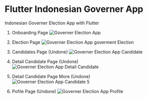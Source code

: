 # Flutter Indonesian Governer App

Indonesian Governer Election App with Flutter

1. Onboarding Page
![Governer Election App](https://github.com/diardooo/governer_election_flutter/assets/49031124/e595f43e-c25e-49f2-81d5-05f52c1fafcd)

2. Election Page
![Governer Election App goverment Election](https://github.com/diardooo/governer_election_flutter/assets/49031124/2bf5a567-b442-4d62-bf3c-12faabb24d04)

3. Candidates Page (Undone)
![Governer Election App Candidate](https://github.com/diardooo/governer_election_flutter/assets/49031124/afcbc03a-98fa-47c8-9505-e6a1b977a7f3)

4. Detail Candidate Page (Undone)
![Governer Election App Detail Candidate](https://github.com/diardooo/governer_election_flutter/assets/49031124/dfa1aba6-782d-4bb9-b049-f56fc2d075ea)

5. Detail Candidate Page More (Undone)
![Governer Election App Candidate 5](https://github.com/diardooo/governer_election_flutter/assets/49031124/f4740911-a709-4b97-8ee6-03b0bc9c690a)

6. Pofile Page (Undone)
![Governer Election App Profile](https://github.com/diardooo/governer_election_flutter/assets/49031124/8f123641-7b03-490a-9bba-b6f42d96818b)
